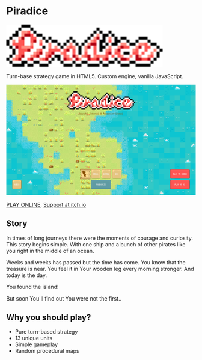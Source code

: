 # Piradice
![Piradice logo](media/logo.png)

Turn-base strategy game in HTML5. Custom engine, vanilla JavaScript.

![Screenshot](screenshot.png)

[PLAY ONLINE](https://piradice.p1x.in/), [Support at itch.io](https://w84death.itch.io/piradice)

## Story

In times of long journeys there were the moments of courage and curiosity. This story begins simple. With one ship and a bunch of other pirates like you right in the middle of an ocean.

Weeks and weeks has passed but the time has come. You know that the treasure is near. You feel it in Your wooden leg every morning stronger. And today is the day.

You found the island!

But soon You'll find out You were not the first..

## Why you should play?

- Pure turn-based strategy
- 13 unique units
- Simple gameplay
- Random procedural maps
